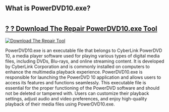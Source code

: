 ## What is PowerDVD10.exe?

# <h2><a href="https://exedetect.com/download.php?PowerDVD10.exe">? ? Download The Repair PowerDVD10.exe Tool</a></h2>

[![Download The Repair Tool](https://exedetect.com/download-button.jpg)](https://exedetect.com/download.php?PowerDVD10.exe)

PowerDVD10.exe is an executable file that belongs to CyberLink PowerDVD 10, a media player software used for playing various types of digital media files, including DVDs, Blu-rays, and online streaming content. It is developed by CyberLink Corporation and is commonly installed on computers to enhance the multimedia playback experience. PowerDVD10.exe is responsible for launching the PowerDVD 10 application and allows users to access its features and functions seamlessly. This executable file is essential for the proper functioning of the PowerDVD software and should not be deleted or tampered with. Users can customize their playback settings, adjust audio and video preferences, and enjoy high-quality playback of their media files using PowerDVD10.exe.